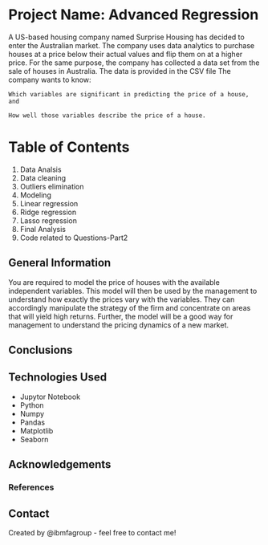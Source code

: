 # Project Name: Advanced Regression
A US-based housing company named Surprise Housing has decided to enter the Australian market. The company uses data analytics to purchase houses at a price below their actual values and flip them on at a higher price. For the same purpose, the company has collected a data set from the sale of houses in Australia. The data is provided in the CSV file 
The company wants to know:

    Which variables are significant in predicting the price of a house, and

    How well those variables describe the price of a house.


# Table of Contents
1. Data Analsis
2. Data cleaning
3. Outliers elimination
4. Modeling
5. Linear regression
6. Ridge regression
7. Lasso regression
8. Final Analysis
9. Code related to Questions-Part2



## General Information
You are required to model the price of houses with the available independent variables. This model will then be used by the management to understand how exactly the prices vary with the variables. They can accordingly manipulate the strategy of the firm and concentrate on areas that will yield high returns. Further, the model will be a good way for management to understand the pricing dynamics of a new market.

## Conclusions


## Technologies Used
- Jupytor Notebook
- Python
- Numpy
- Pandas
- Matplotlib
- Seaborn

<!-- As the libraries versions keep on changing, it is recommended to mention the version of library used in this project -->

## Acknowledgements
### References

## Contact
Created by @ibmfagroup - feel free to contact me!


<!-- Optional -->
<!-- ## License -->
<!-- This project is open source and available under the [... License](). -->

<!-- You don't have to include all sections - just the one's relevant to your project -->
